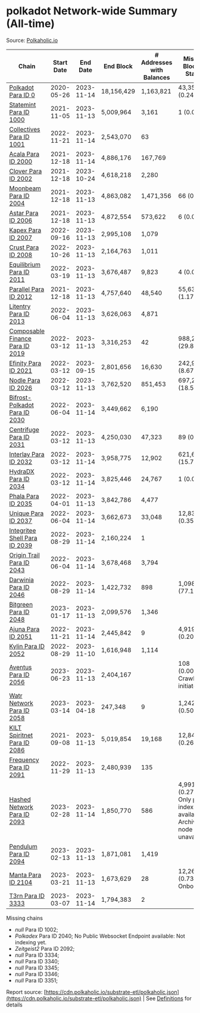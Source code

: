 # polkadot Network-wide Summary (All-time)

Source: [Polkaholic.io](https://polkaholic.io)


| Chain            | Start Date | End Date | End Block | # Addresses with Balances | Missing Blocks / Status |
| ---------------- | ---------- | ---------| --------- | ------------------------- | ----------------------- |
| [Polkadot Para ID 0](/polkadot/0-polkadot) | 2020-05-26 | 2023-11-14 | 18,156,429 |  1,163,821 | 43,357 (0.24%)  |
| [Statemint Para ID 1000](/polkadot/1000-statemint) | 2021-11-05 | 2023-11-13 | 5,009,964 |  3,161 | 1 (0.00%)  |
| [Collectives Para ID 1001](/polkadot/1001-collectives) | 2022-11-21 | 2023-11-14 | 2,543,070 |  63 |    |
| [Acala Para ID 2000](/polkadot/2000-acala) | 2021-12-18 | 2023-11-14 | 4,886,176 |  167,769 |    |
| [Clover Para ID 2002](/polkadot/2002-clover) | 2021-12-18 | 2023-10-24 | 4,618,218 |  2,280 |    |
| [Moonbeam Para ID 2004](/polkadot/2004-moonbeam) | 2021-12-18 | 2023-11-13 | 4,863,082 |  1,471,356 | 66 (0.00%)  |
| [Astar Para ID 2006](/polkadot/2006-astar) | 2021-12-18 | 2023-11-13 | 4,872,554 |  573,622 | 6 (0.00%)  |
| [Kapex Para ID 2007](/polkadot/2007-kapex) | 2022-09-16 | 2023-11-13 | 2,995,108 |  1,079 |    |
| [Crust Para ID 2008](/polkadot/2008-crust) | 2022-10-26 | 2023-11-13 | 2,164,763 |  1,011 |    |
| [Equilibrium Para ID 2011](/polkadot/2011-equilibrium) | 2022-03-19 | 2023-11-13 | 3,676,487 |  9,823 | 4 (0.00%)  |
| [Parallel Para ID 2012](/polkadot/2012-parallel) | 2021-12-18 | 2023-11-13 | 4,757,640 |  48,540 | 55,636 (1.17%)  |
| [Litentry Para ID 2013](/polkadot/2013-litentry) | 2022-06-04 | 2023-11-13 | 3,626,063 |  4,871 |    |
| [Composable Finance Para ID 2019](/polkadot/2019-composable) | 2022-03-12 | 2023-11-13 | 3,316,253 |  42 | 988,228 (29.80%)  |
| [Efinity Para ID 2021](/polkadot/2021-efinity) | 2022-03-12 | 2023-09-15 | 2,801,656 |  16,630 | 242,949 (8.67%)  |
| [Nodle Para ID 2026](/polkadot/2026-nodle) | 2022-03-12 | 2023-11-13 | 3,762,520 |  851,453 | 697,249 (18.53%)  |
| [Bifrost-Polkadot Para ID 2030](/polkadot/2030-bifrost-dot) | 2022-06-04 | 2023-11-14 | 3,449,662 |  6,190 |    |
| [Centrifuge Para ID 2031](/polkadot/2031-centrifuge) | 2022-03-12 | 2023-11-13 | 4,250,030 |  47,323 | 89 (0.00%)  |
| [Interlay Para ID 2032](/polkadot/2032-interlay) | 2022-03-12 | 2023-11-14 | 3,958,775 |  12,902 | 621,626 (15.70%)  |
| [HydraDX Para ID 2034](/polkadot/2034-hydradx) | 2022-03-12 | 2023-11-14 | 3,825,446 |  24,767 | 1 (0.00%)  |
| [Phala Para ID 2035](/polkadot/2035-phala) | 2022-04-01 | 2023-11-13 | 3,842,786 |  4,477 |    |
| [Unique Para ID 2037](/polkadot/2037-unique) | 2022-06-04 | 2023-11-14 | 3,662,673 |  33,048 | 12,839 (0.35%)  |
| [Integritee Shell Para ID 2039](/polkadot/2039-integritee-shell) | 2022-08-29 | 2023-11-14 | 2,160,224 |  1 |    |
| [Origin Trail Para ID 2043](/polkadot/2043-origintrail) | 2022-06-04 | 2023-11-14 | 3,678,468 |  3,794 |    |
| [Darwinia Para ID 2046](/polkadot/2046-darwinia) | 2022-08-29 | 2023-11-14 | 1,422,732 |  898 | 1,098,047 (77.18%)  |
| [Bitgreen Para ID 2048](/polkadot/2048-bitgreen) | 2023-01-17 | 2023-11-13 | 2,099,576 |  1,346 |    |
| [Ajuna Para ID 2051](/polkadot/2051-ajuna) | 2022-11-21 | 2023-11-14 | 2,445,842 |  9 | 4,919 (0.20%)  |
| [Kylin Para ID 2052](/polkadot/2052-kylin) | 2022-08-29 | 2023-11-10 | 1,616,948 |  1,114 |    |
| [Aventus Para ID 2056](/polkadot/2056-aventus) | 2023-06-23 | 2023-11-13 | 2,404,167 |   | 108 (0.00%) Crawling initiated |
| [Watr Network Para ID 2058](/polkadot/2058-watr) | 2023-03-14 | 2023-04-18 | 247,348 |  9 | 1,242 (0.50%)  |
| [KILT Spiritnet Para ID 2086](/polkadot/2086-kilt) | 2021-09-08 | 2023-11-13 | 5,019,854 |  19,168 | 12,844 (0.26%)  |
| [Frequency Para ID 2091](/polkadot/2091-frequency) | 2022-11-29 | 2023-11-13 | 2,480,939 |  135 |    |
| [Hashed Network Para ID 2093](/polkadot/2093-hashed) | 2023-02-28 | 2023-11-14 | 1,850,770 |  586 | 4,991 (0.27%) Only partial index available: Archive node unavailable |
| [Pendulum Para ID 2094](/polkadot/2094-pendulum) | 2023-02-13 | 2023-11-13 | 1,871,081 |  1,419 |    |
| [Manta Para ID 2104](/polkadot/2104-manta) | 2023-03-21 | 2023-11-13 | 1,673,629 |  28 | 12,262 (0.73%) Onboarding |
| [T3rn Para ID 3333](/polkadot/3333-t3rn) | 2023-03-07 | 2023-11-14 | 1,794,383 |  2 |    |

Missing chains


* *null* Para ID 1002; 
* *Polkadex* Para ID 2040; No Public Websocket Endpoint available: Not indexing yet.
* *Zeitgeist2* Para ID 2092; 
* *null* Para ID 3334; 
* *null* Para ID 3340; 
* *null* Para ID 3345; 
* *null* Para ID 3346; 
* *null* Para ID 3351; 

Report source: [https://cdn.polkaholic.io/substrate-etl/polkaholic.json](https://cdn.polkaholic.io/substrate-etl/polkaholic.json) | See [Definitions](/DEFINITIONS.md) for details

